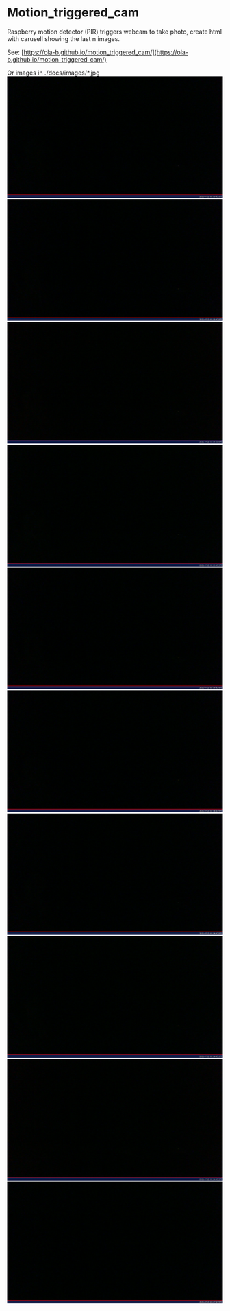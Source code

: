 # Motion_triggered_cam
Raspberry motion detector (PIR) triggers webcam to take photo, create html with carusell showing the last n images.

See: [https://ola-b.github.io/motion_triggered_cam/](https://ola-b.github.io/motion_triggered_cam/)


Or images in ./docs/images/*.jpg
![2021-07-22T02:35:20.jpg](https://github.com/Ola-B/motion_triggered_cam/blob/main/docs/images/2021-07-22T02:35:20.jpg "2021-07-22T02:35:20.jpg")
![2021-07-22T02:35:28.jpg](https://github.com/Ola-B/motion_triggered_cam/blob/main/docs/images/2021-07-22T02:35:28.jpg "2021-07-22T02:35:28.jpg")
![2021-07-22T02:35:36.jpg](https://github.com/Ola-B/motion_triggered_cam/blob/main/docs/images/2021-07-22T02:35:36.jpg "2021-07-22T02:35:36.jpg")
![2021-07-22T02:35:44.jpg](https://github.com/Ola-B/motion_triggered_cam/blob/main/docs/images/2021-07-22T02:35:44.jpg "2021-07-22T02:35:44.jpg")
![2021-07-22T02:35:54.jpg](https://github.com/Ola-B/motion_triggered_cam/blob/main/docs/images/2021-07-22T02:35:54.jpg "2021-07-22T02:35:54.jpg")
![2021-07-22T02:36:03.jpg](https://github.com/Ola-B/motion_triggered_cam/blob/main/docs/images/2021-07-22T02:36:03.jpg "2021-07-22T02:36:03.jpg")
![2021-07-22T02:36:11.jpg](https://github.com/Ola-B/motion_triggered_cam/blob/main/docs/images/2021-07-22T02:36:11.jpg "2021-07-22T02:36:11.jpg")
![2021-07-22T02:36:19.jpg](https://github.com/Ola-B/motion_triggered_cam/blob/main/docs/images/2021-07-22T02:36:19.jpg "2021-07-22T02:36:19.jpg")
![2021-07-22T02:36:28.jpg](https://github.com/Ola-B/motion_triggered_cam/blob/main/docs/images/2021-07-22T02:36:28.jpg "2021-07-22T02:36:28.jpg")
![2021-07-22T03:27:05.jpg](https://github.com/Ola-B/motion_triggered_cam/blob/main/docs/images/2021-07-22T03:27:05.jpg "2021-07-22T03:27:05.jpg")
